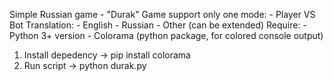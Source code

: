 Simple Russian game - "Durak"
Game support only one mode:
    - Player VS Bot
Translation:
    - English
    - Russian
    - Other (can be extended)
Require:
    - Python 3+ version
    - Colorama (python package, for colored console output)

1. Install depedency -> pip install colorama
2. Run script -> python durak.py